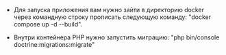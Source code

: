 - Для запуска приложения вам нужно зайти в директорию docker через командную строку прописать следующую команду: "docker compose up -d --build".

- Внутри контейнера PHP нужно запустить миграцию: "php bin/console doctrine:migrations:migrate"
